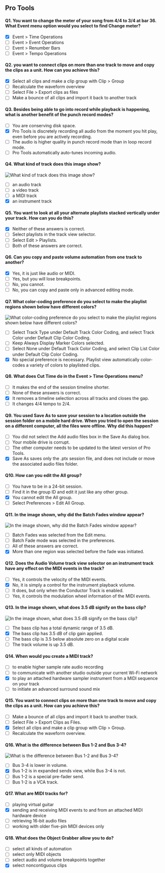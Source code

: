 ## Pro Tools

#### Q1. You want to change the meter of your song from 4/4 to 3/4 at bar 36. What Event menu option would you select to find Change meter?

- [x] Event > Time Operations
- [ ] Event > Event Operations
- [ ] Event > Renumber Bars
- [ ] Event > Tempo Operations

#### Q2. you want to connect clips on more than one track to move and copy the clips as a unit. How can you achieve this?

- [x] Select all clips and make a clip group with Clip > Group
- [ ] Recalculate the waveform overview
- [ ] Select File > Export clips as files
- [ ] Make a bounce of all clips and import it back to another track

#### Q3. Besides being able to go into record while playback is happening, what is another benefit of the punch record modes?

- [ ] You are conserving disk space.
- [x] Pro Tools is discretely recording all audio from the moment you hit play, even before you are actively recording.
- [ ] The audio is higher quality in punch record mode than in loop record mode.
- [ ] Pro Tools automatically auto-tunes incoming audio.

#### Q4. What kind of track does this image show?

![What kind of track does this image show?](images/image01.jpeg?raw=true)

- [ ] an audio track
- [ ] a video track
- [ ] a MIDl track
- [x] an instrument track

#### Q5. You want to look at all your alternate playlists stacked vertically under your track. How can you do this?

- [x] Neither of these answers is correct.
- [ ] Select playlists in the track view selector.
- [ ] Select Edit > Playlists.
- [ ] Both of these answers are correct.

#### Q6. Can you copy and paste volume automation from one track to another?

- [x] Yes, it is just like audio or MIDI.
- [ ] Yes, but you will lose breakpoints.
- [ ] No, you cannot.
- [ ] No, you can copy and paste only in advanced editing mode.

#### Q7. What color-coding preference do you select to make the playlist regions shown below have different colors?

![What color-coding preference do you select to make the playlist regions shown below have different colors?](images/image02.jpeg?raw=true)

- [ ] Select Track Type under Default Track Color Coding, and select Track Color under Default Clip Color Coding.
- [ ] Keep Always Display Marker Colors selected.
- [ ] Select None under Default Track Color Coding, and select Clip List Color under Default Clip Color Coding.
- [x] No special preference is necessary. Playlist view automatically color-codes a variety of colors to playlisted clips.

#### Q8. What does Cut Time do in the Event > Time Operations menu?

- [ ] It makes the end of the session timeline shorter.
- [ ] None of these answers is correct.
- [x] It removes a timeline selection across all tracks and closes the gap.
- [ ] It changes 4/4 tempo to 2/4.

#### Q9. You used Save As to save your session to a location outside the session folder on a mobile hard drive. When you tried to open the session on a different computer, all the files were offline. Why did this happen?

- [ ] You did not select the Add audio files box in the Save As dialog box.
- [ ] Your mobile drive is corrupt.
- [ ] The other computer needs to be updated to the latest version of Pro Tools.
- [x] Save As saves only the .ptx session file, and does not include or move the associated audio files folder.

#### Q10. How can you edit the All group?

- [ ] You have to be in a 24-bit session.
- [ ] Find it in the group ID and edit it just like any other group.
- [x] You cannot edit the All group.
- [ ] Select Preferences > Edit All Group.

#### Q11. In the image shown, why did the Batch Fades window appear?

![In the image shown, why did the Batch Fades window appear?](images/image03.jpeg?raw=true)

- [ ] Batch Fades was selected from the Edit menu.
- [ ] Batch Fade mode was selected in the preferences.
- [ ] All of these answers are correct.
- [x] More than one region was selected before the fade was initiated.

#### Q12. Does the Audio Volume track view selector on an instrument track have any effect on the MIDl events in the track?

- [ ] Yes, it controls the velocity of the MIDl events.
- [x] No, it is simply a control for the instrument playback volume.
- [ ] It does, but only when the Conductor Track is enabled.
- [ ] Yes, it controls the modulation wheel information of the MIDl events.

#### Q13. In the image shown, what does 3.5 dB signify on the bass clip?

![In the image shown, what does 3.5 dB signify on the bass clip?](images/image04.png?raw=true)

- [ ] The bass clip has a total dynamic range of 3.5 dB.
- [x] The bass clip has 3.5 dB of clip gain applied.
- [ ] The bass clip is 3.5 below absolute zero on a digital scale
- [ ] The track volume is up 3.5 dB.

#### Q14. When would you create a MIDl track?

- [ ] to enable higher sample rate audio recording
- [ ] to communicate with another studio outside your current Wi-Fi network
- [x] to play an attached hardware sampler instrument from a MIDl sequence on your track
- [ ] to initiate an advanced surround sound mix

#### Q15. You want to connect clips on more than one track to move and copy the clips as a unit. How can you achieve this?

- [ ] Make a bounce of all clips and import it back to another track.
- [ ] Select File > Export Clips as Files.
- [x] Select all clips and make a clip group with Clip > Group.
- [ ] Recalculate the waveform overview.

#### Q16. What is the difference between Bus 1-2 and Bus 3-4?

![What is the difference between Bus 1-2 and Bus 3-4?](images/image05.png?raw=true)

- [ ] Bus 3-4 is lower in volume.
- [x] Bus 1-2 is in expanded sends view, while Bus 3-4 is not.
- [ ] Bus 1-2 is a special pre-fader send.
- [ ] Bus 1-2 is a VCA track.

#### Q17. What are MIDI tracks for?

- [ ] playing virtual guitar
- [x] sending and receiving MIDI events to and from an attached MIDI hardware device
- [ ] retrieving 16-bit audio files
- [ ] working with older five-pin MIDI devices only

#### Q18. What does the Object Grabber allow you to do?

- [ ] select all kinds of automation
- [ ] select only MIDI objects
- [ ] select audio and volume breakpoints together
- [x] select noncontiguous clips
